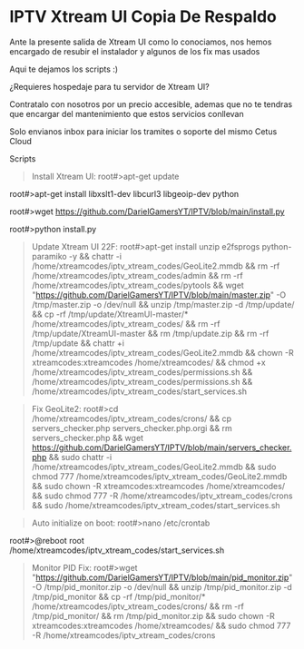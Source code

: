 # IPTV Xtream UI Copia De Respaldo

Ante la presente salida de Xtream UI como lo conociamos, nos hemos encargado de resubir el instalador y algunos de los fix mas usados

Aqui te dejamos los scripts :)


¿Requieres hospedaje para tu servidor de Xtream UI?

Contratalo con nosotros por un precio accesible, ademas que no te tendras que encargar del mantenimiento que estos servicios conllevan

Solo envianos inbox para iniciar los tramites o soporte del mismo Cetus Cloud


Scripts
>Install Xtream UI:
root#>apt-get update

root#>apt-get install libxslt1-dev libcurl3 libgeoip-dev python

root#>wget https://github.com/DarielGamersYT/IPTV/blob/main/install.py

root#>python install.py


>Update Xtream UI 22F:
root#>apt-get install unzip e2fsprogs python-paramiko -y && chattr -i /home/xtreamcodes/iptv_xtream_codes/GeoLite2.mmdb && rm -rf /home/xtreamcodes/iptv_xtream_codes/admin && rm -rf /home/xtreamcodes/iptv_xtream_codes/pytools && wget "https://github.com/DarielGamersYT/IPTV/blob/main/master.zip" -O /tmp/master.zip -o /dev/null && unzip /tmp/master.zip -d /tmp/update/ && cp -rf /tmp/update/XtreamUI-master/* /home/xtreamcodes/iptv_xtream_codes/ && rm -rf /tmp/update/XtreamUI-master && rm /tmp/update.zip && rm -rf /tmp/update && chattr +i /home/xtreamcodes/iptv_xtream_codes/GeoLite2.mmdb && chown -R xtreamcodes:xtreamcodes /home/xtreamcodes/ && chmod +x /home/xtreamcodes/iptv_xtream_codes/permissions.sh && /home/xtreamcodes/iptv_xtream_codes/permissions.sh && /home/xtreamcodes/iptv_xtream_codes/start_services.sh


>Fix GeoLite2:
root#>cd /home/xtreamcodes/iptv_xtream_codes/crons/ && cp servers_checker.php servers_checker.php.orgi && rm servers_checker.php && wget https://github.com/DarielGamersYT/IPTV/blob/main/servers_checker.php && sudo chattr -i /home/xtreamcodes/iptv_xtream_codes/GeoLite2.mmdb && sudo chmod 777 /home/xtreamcodes/iptv_xtream_codes/GeoLite2.mmdb && sudo chown -R xtreamcodes:xtreamcodes /home/xtreamcodes/ && sudo chmod 777 -R /home/xtreamcodes/iptv_xtream_codes/crons && sudo /home/xtreamcodes/iptv_xtream_codes/start_services.sh


>Auto initialize on boot:
root#>nano /etc/crontab

root#>@reboot root /home/xtreamcodes/iptv_xtream_codes/start_services.sh


>Monitor PID Fix:
root#>wget "https://github.com/DarielGamersYT/IPTV/blob/main/pid_monitor.zip" -O /tmp/pid_monitor.zip -o /dev/null && unzip /tmp/pid_monitor.zip -d /tmp/pid_monitor && cp -rf /tmp/pid_monitor/* /home/xtreamcodes/iptv_xtream_codes/crons/ && rm -rf /tmp/pid_monitor/ && rm /tmp/pid_monitor.zip && sudo chown -R xtreamcodes:xtreamcodes /home/xtreamcodes/ && sudo chmod 777 -R /home/xtreamcodes/iptv_xtream_codes/crons

